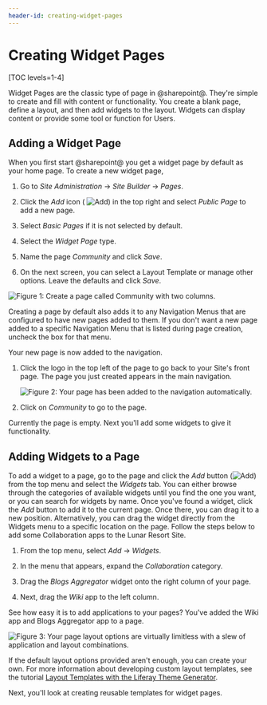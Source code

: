 ```yaml
---
header-id: creating-widget-pages
---
```


# Creating Widget Pages

[TOC levels=1-4]

Widget Pages are the classic type of page in @sharepoint@. They're simple to create
and fill with content or functionality. You create a blank page, define
a layout, and then add widgets to the layout. Widgets can display content or
provide some tool or function for Users.

## Adding a Widget Page

When you first start @sharepoint@ you get a widget page by default as your home
page. To create a new widget page,

1.  Go to *Site Administration* &rarr; *Site Builder* &rarr; *Pages*.

2.  Click the *Add* icon (
    ![Add](../../../../../images/icon-add.png)) in the top right and select 
    *Public Page* to add a new page.
 
3.  Select *Basic Pages* if it is not selected by default.

4.  Select the *Widget Page* type. 

5.  Name the page *Community* and click *Save*.
 
6.  On the next screen, you can select a Layout Template or manage other 
    options. Leave the defaults and click *Save*.

![Figure 1: Create a page called *Community* with two columns.](../../../../../images/creating-community-page.png)

Creating a page by default also adds it to any Navigation Menus that are 
configured to have new pages added to them. If you don't want a new page added 
to a specific Navigation Menu that is listed during page creation, uncheck the 
box for that menu.

Your new page is now added to the navigation.

1.  Click the logo in the top left of the page to go back to your Site's front
    page. The page you just created appears in the main navigation.

    ![Figure 2: Your page has been added to the navigation automatically.](../../../../../images/community-page-created.png)

2.  Click on *Community* to go to the page.

Currently the page is empty. Next you'll add some widgets to give it
functionality.

## Adding Widgets to a Page

To add a widget to a page, go to the page and click the *Add* button 
(![Add](../../../../../images/icon-add-widget.png)) 
from the top menu and select the *Widgets* tab. You can either browse
through the categories of available widgets until you find the one you want, or 
you can search for widgets by name. Once you've found a widget, click the 
*Add* button to add it to the current page. Once there, you can drag it to a 
new position. Alternatively, you can drag the widget directly from the Widgets 
menu to a specific location on the page. Follow the steps below to add some
Collaboration apps to the Lunar Resort Site.

1.  From the top menu, select *Add* &rarr; *Widgets*.

2.  In the menu that appears, expand the *Collaboration* category.

3.  Drag the *Blogs Aggregator* widget onto the right column of your page.

4.  Next, drag the *Wiki* app to the left column.

See how easy it is to add applications to your pages? You've added the Wiki
app and Blogs Aggregator app to a page. 

![Figure 3: Your page layout options are virtually limitless with a slew of application and layout combinations.](../../../../../images/app-layout-design.png)

If the default layout options provided aren't enough, you can create your own.
For more information about developing custom layout templates, see the tutorial
[Layout Templates with the Liferay Theme Generator](/docs/7-2/reference/-/knowledge_base/r/creating-layout-templates-with-the-themes-generator). 

Next, you'll look at creating reusable templates for widget pages.
